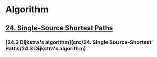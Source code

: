 # Algorithm

## [24. Single-Source Shortest Paths](src/24.-Single-Source-Shortest-Paths)
### [24.3 Dijkstra's algorithm](src/24. Single Source-Shortest Paths/24.3 Dijkstra's algorithm)

